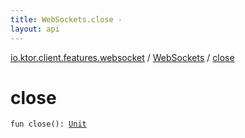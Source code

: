 ```yaml
---
title: WebSockets.close - 
layout: api
---
```


<div class='api-docs-breadcrumbs'><a href="../index.html">io.ktor.client.features.websocket</a> / <a href="index.html">WebSockets</a> / <a href="./close.html">close</a></div>

# close

<div class="signature"><code><span class="keyword">fun </span><span class="identifier">close</span><span class="symbol">(</span><span class="symbol">)</span><span class="symbol">: </span><a href="https://kotlinlang.org/api/latest/jvm/stdlib/kotlin/-unit/index.html"><span class="identifier">Unit</span></a></code></div>
